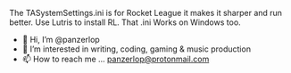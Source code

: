 The  TASystemSettings.ini is for Rocket League it makes it sharper and run better. Use Lutris to install RL. That .ini Works on Windows too.

- 👋 Hi, I’m @panzerlop
- 👀 I’m interested in writing, coding, gaming & music production
- 📫 How to reach me ... panzerlop@protonmail.com

<!---
panzerlop/panzerlop is a ✨ special ✨ repository because its `README.md` (this file) appears on your GitHub profile.
You can click the Preview link to take a look at your changes.
--->
